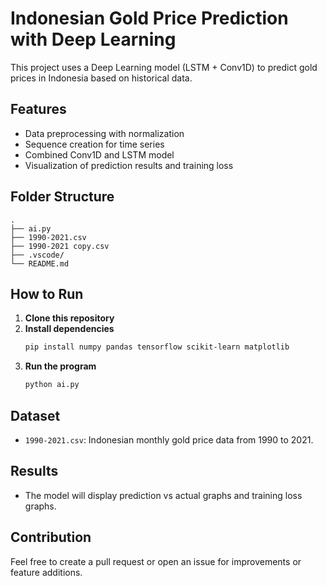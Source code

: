 # Indonesian Gold Price Prediction with Deep Learning

This project uses a Deep Learning model (LSTM + Conv1D) to predict gold prices in Indonesia based on historical data.

## Features
- Data preprocessing with normalization
- Sequence creation for time series
- Combined Conv1D and LSTM model
- Visualization of prediction results and training loss

## Folder Structure
```
.
├── ai.py
├── 1990-2021.csv
├── 1990-2021 copy.csv
├── .vscode/
└── README.md
```

## How to Run

1. **Clone this repository**
2. **Install dependencies**
   ```bash
   pip install numpy pandas tensorflow scikit-learn matplotlib
   ```
3. **Run the program**
   ```bash
   python ai.py
   ```

## Dataset
- `1990-2021.csv`: Indonesian monthly gold price data from 1990 to 2021.

## Results
- The model will display prediction vs actual graphs and training loss graphs.

## Contribution
Feel free to create a pull request or open an issue for improvements or feature additions.

